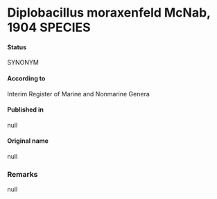 Diplobacillus moraxenfeld McNab, 1904 SPECIES
=======

#### Status
SYNONYM

#### According to
Interim Register of Marine and Nonmarine Genera

#### Published in
null

#### Original name
null

### Remarks
null